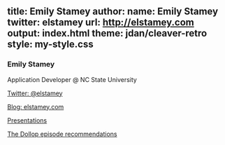title: Emily Stamey
author:
    name: Emily Stamey
    twitter: elstamey
    url: http://elstamey.com
output: index.html
theme: jdan/cleaver-retro
style: my-style.css
-------------------

### Emily Stamey
Application Developer @ NC State University

[Twitter: @elstamey](https://twitter.com/elstamey)

[Blog: elstamey.com](http://www.elstamey.com/)

[Presentations](./presentations/)

[The Dollop episode recommendations](./DollopRecomendations.md)
